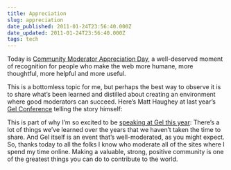 ```yaml
---
title: Appreciation
slug: appreciation
date_published: 2011-01-24T23:56:40.000Z
date_updated: 2011-01-24T23:56:40.000Z
tags: tech
---
```


Today is [Community Moderator Appreciation Day](http://www.web-strategist.com/blog/2010/12/20/second-annual-community-manager-appreciation-day-jan-24th-2011-cmad/), a well-deserved moment of recognition for people who make the web more humane, more thoughtful, more helpful and more useful.

This is a bottomless topic for me, but perhaps the best way to observe it is to share what’s been learned and distilled about creating an environment where good moderators can succeed. Here’s Matt Haughey at last year’s [Gel Conference](http://gelconference.com/videos/2010/matt_haughey/) telling the story himself:
  
 This is part of why I’m so excited to be [speaking at Gel this year](http://gelconference.com/11/): There’s a lot of things we’ve learned over the years that we haven’t taken the time to share. And Gel itself is an event that’s well-moderated, as you might expect.  
 So, thanks today to all the folks I know who moderate all of the sites where I spend my time online. Making a valuable, strong, positive community is one of the greatest things you can do to contribute to the world.
